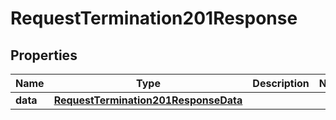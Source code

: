 

# RequestTermination201Response


## Properties

| Name | Type | Description | Notes |
|------------ | ------------- | ------------- | -------------|
|**data** | [**RequestTermination201ResponseData**](RequestTermination201ResponseData.md) |  |  |



